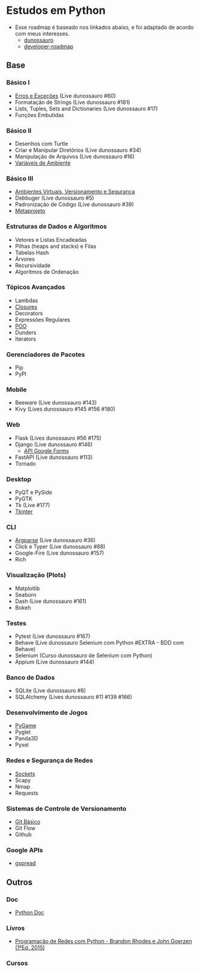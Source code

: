 # Estudos em Python
  * Esse roadmap é baseado nos linkados abaixo, e foi adaptado de acordo com meus interesses.
    * [dunossauro](https://roadmap.dunossauro.live/)
    * [developer-roadmap](https://roadmap.sh/python)

## Base

### Básico I
  * [Erros e Exceções](https://github.com/Augusto-Fadanelli/python-learn/tree/main/python_learn/erros-excecoes) (Live dunossauro #60)
  * Formatação de Strings (Live dunossauro #181)
  * Lists, Tuples, Sets and Dictionaries (Live dunossauro #17)
  * Funções Embutidas

### Básico II
  * Desenhos com Turtle
  * Criar e Manipular Diretórios (Live dunossauro #34)
  * Manipulação de Arquivos (Live dunossauro #16)
  * [Variáveis de Ambiente](https://github.com/Augusto-Fadanelli/python-learn/tree/main/python_learn/var_de_ambiente)


### Básico III
  * [Ambientes Virtuais, Versionamento e Segurança](https://github.com/Augusto-Fadanelli/python-learn/tree/main/python_learn/ambientes_virtuais)
  * Debbuger (Live dunossauro #5)
  * Padronização de Código (Live dunossauro #39)
  * [Metaprojeto](https://github.com/Augusto-Fadanelli/python-learn/tree/main/python_learn/metaprojeto)


### Estruturas de Dados e Algoritmos
  * Vetores e Listas Encadeadas
  * Pilhas (heaps and stacks) e Filas
  * Tabelas Hash
  * Árvores
  * Recursividade
  * Algoritmos de Ordenação

### Tópicos Avançados
  * Lambdas
  * [Closures](https://github.com/Augusto-Fadanelli/python-learn/blob/main/python_learn/closures.py)
  * Decorators
  * Expressões Regulares
  * [POO](https://github.com/Augusto-Fadanelli/python-learn/tree/main/python_learn/poo)
  * Dunders
  * Iterators

### Gerenciadores de Pacotes
  * Pip
  * PyPI

### Mobile
  * Beeware (Live dunossauro #143)
  * Kivy (Lives dunossauro #145 #156 #180)

### Web
  * Flask (Lives dunossauro #56 #175)
  * Django (Live dunossauro #146)
    * [API Google Forms](https://github.com/Augusto-Fadanelli/python-learn/tree/main/python_learn/django/gforms)
  * FastAPI (Live dunossauro #113)
  * Tornado

### Desktop
  * PyQT e PySide
  * PyGTK
  * Tk (Live #177)
  * [Tkinter](https://github.com/Augusto-Fadanelli/python-learn/tree/main/python_learn/tkinter)


### CLI
  * [Argparse](https://github.com/Augusto-Fadanelli/python-learn/tree/main/python_learn/argparse) (Live dunossauro #36)
  * Click e Typer (Live dunossauro #88)
  * Google-Fire (Live dunossauro #157)
  * Rich

### Visualização (Plots)
  * Matplotlib
  * Seaborn
  * Dash (Live dunossauro #161)
  * Bokeh

### Testes
  * Pytest (Live dunossauro #167)
  * Behave (Live dunossauro Selenium com Python #EXTRA - BDD com Behave)
  * Selenium (Curso dunossauro de Selenium com Python)
  * Appium (Live dunossauro #144)

### Banco de Dados
  * SQLite (Live dunossauro #8)
  * SQLAlchemy (Lives dunossauro #11 #139 #166)

### Desenvolvimento de Jogos
  * [PyGame](https://github.com/Augusto-Fadanelli/python-learn/tree/main/python_learn/pygame)
  * Pyglet
  * Panda3D
  * Pyxel

### Redes e Segurança de Redes
  * [Sockets](https://github.com/Augusto-Fadanelli/python-learn/tree/main/python_learn/sockets)
  * Scapy
  * Nmap
  * Requests

### Sistemas de Controle de Versionamento
  * [Git Básico](https://github.com/Augusto-Fadanelli/HOW-TO/blob/main/git/git.md)
  * Git Flow
  * Github

### Google APIs
  * [gspread](https://github.com/Augusto-Fadanelli/python-learn/tree/main/python_learn/gdocs-api/gspread)

## Outros

### Doc
  * [Python Doc](https://github.com/Augusto-Fadanelli/python-learn/blob/main/python_learn/doc/4-controle_de_fluxo.py)


### Livros
  * [Programação de Redes com Python - Brandon Rhodes e John Goerzen (1ªEd. 2015)](https://github.com/Augusto-Fadanelli/python-learn/tree/main/python_learn/programa%C3%A7%C3%A3o_de_redes_com_python)

### Cursos

